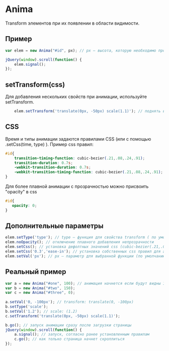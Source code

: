 # Anima
Transform элементов при их появлении в области видимости.
## Пример
```javascript
var elem = new Anima("#id", px); // px — высота, которую необходимо проскролить для начала анимации
```
```javascript
jQuery(window).scroll(function() {
    elem.signal();
});
```
## setTransform(css)
Для добавления нескольких свойств при анимации, используйте setTransform.
```javascript
    elem.setTransform('translate(0px, -50px) scale(1.1)'); // поднять и увеличить элемент
```
## CSS
Время и типы анимации задаются правилами CSS (или с помощью .setCss(time, type) ). Пример css правил:
```css
#id{
    transition-timing-function: cubic-bezier(.21,.08,.24,.91);
    transition-duration: 0.7s;
    -webkit-transition-duration: 0.7s;
    -webkit-transition-timing-function: cubic-bezier(.21,.08,.24,.91);
}
```
Для более плавной анимации с прозрачностью можно присвоить "opacity" в css
```css
#id{
   opacity: 0;
}
```
## Дополнительные параметры
```javascript
elem.setType('type'); // type — функция для свойства transform ( по умолчанию "translate" )
elem.noOpacity(); // отключение плавного добавления непрозрачности
elem.setCss(); // установка дефолтных значений css (cubic-bezier(.21,.08,.24,.91) продолжительностью 0.7 сек)
elem.setCss('0.3','ease-in'); // установка собственных css правил для анимации
elem.setVal('px'); // px — параметр для выбранной функции (по умолчанию "0, -50px")
```
## Реальный пример
```javascript
var a = new Anima("#one", 100); // анимация начнется если будут видны 100px от #one
var b = new Anima("#two", 150);
var c = new Anima("#three", 0);
	
a.setVal('0, -100px'); // transform: translate(0, -100px)
b.setType('scale');
b.setVal('1.2'); // scale: (1.2)
c.setTransform('translate(0px, -50px) scale(1.1)');

b.go(); // запуск анимации сразу после загрузки страницы	
jQuery(window).scroll(function() {
    a.signal(); // запуск, согласно ранее установленным правилам
    c.go(); // как только страница начнет скроллиться
});
```
